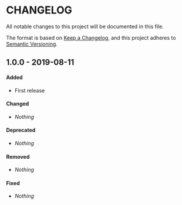 # CHANGELOG

All notable changes to this project will be documented in this file.

The format is based on [Keep a Changelog](https://keepachangelog.com), and this project adheres to [Semantic Versioning](https://semver.org).

## 1.0.0 - 2019-08-11

#### Added

* First release

#### Changed

* *Nothing*

#### Deprecated

* *Nothing*

#### Removed

* *Nothing*

#### Fixed

* *Nothing*
